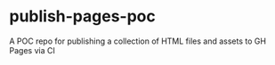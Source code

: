 # publish-pages-poc
A POC repo for publishing a collection of HTML files and assets to GH Pages via CI
